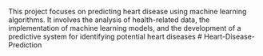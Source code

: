 This project focuses on predicting heart disease using machine learning algorithms. It involves the analysis of health-related data, the implementation of machine learning models, and the development of a predictive system for identifying potential heart diseases # Heart-Disease-Prediction
